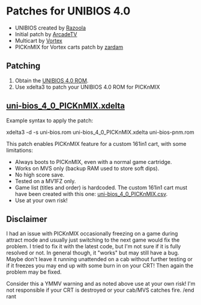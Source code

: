 # Patches for UNIBIOS 4.0

- UNIBIOS created by [Razoola](http://unibios.free.fr)
- Initial patch by [ArcadeTV](https://github.com/ArcadeTV/neogeo-menu)
- Multicart by [Vortex](https://github.com/xvortex/VTXCart)
- PICKnMIX for Vortex carts patch by [zardam](https://github.com/zardam)

## Patching

1. Obtain the [UNIBIOS 4.0 ROM](http://unibios.free.fr/download/uni-bios-40.zip).
2. Use xdelta3 to patch your UNIBIOS 4.0 ROM for PICKnMIX

## [uni-bios_4_0_PICKnMIX.xdelta](uni-bios_4_0_PICKnMIX.xdelta)

Example syntax to apply the patch: 

xdelta3 -d -s uni-bios.rom uni-bios_4_0_PICKnMIX.xdelta uni-bios-pnm.rom

This patch enables PICKnMIX feature for a custom 161in1 cart, with some limitations:
- Always boots to PICKnMIX, even with a normal game cartridge.
- Works on MVS only (backup RAM used to store soft dips).
- No high score save.
- Tested on a MV1FZ only.
- Game list (titles and order) is hardcoded. The custom 161in1 cart must have been created with this one: [uni-bios_4_0_PICKnMIX.csv](uni-bios_4_0_PICKnMIX.csv).
- Use at your own risk!

## Disclaimer
I had an issue with PICKnMIX occasionally freezing on a game during attract mode and usually just switching to the next game would fix the problem. I tried to fix it with the latest code, but I'm not sure if it is fully resolved or not. In general though, it "works" but may still have a bug. Maybe don't leave it running unattended on a cab without further testing or if it freezes you may end up with some burn in on your CRT! Then again the problem may be fixed.

Consider this a YMMV warning and as noted above use at your own risk! I'm not responsible if your CRT is destroyed or your cab/MVS catches fire.
/end rant
